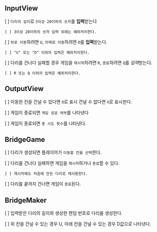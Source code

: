 ## InputView

[ ] `다리의 길이`로 `3이상 20이하의 숫자`를 **입력**받는다

    [ ] 3이상 20이하의 숫자 입력 외에는 예외처리한다.

[ ] `위로 이동`하려면 `U`, `아래로 이동`하려면 `D`를 **입력**받는다.

    [ ] "U" 또는 "D" 이외의 입력은 예외처리한다.

[ ] 다리를 건너다 실패할 경우 게임을 `재시작`하려면 `R`, `종료`하려면 `Q`를 *입력*받는다.

    [ ] R 또는 Q 이외의 입력은 예외처리한다.

## OutputView

[ ] 이동한 칸을 건널 수 있다면 `O`로 표시 건널 수 없다면 `X`로 표시한다.

[ ] 게임이 종료되면 `게임 성공 여부`를 나타낸다

[ ] 게임이 종료되면 `총 시도 횟수`를 나타낸다.

## BridgeGame

[ ] 다리가 생성되면 플레이어가 `이동할 칸을 선택`한다.

[ ] 다리를 건너다 실패하면 게임을 `재시작`하거나 `종료`할 수 있다.

    [ ] 재시작해도 처음에 만든 다리로 재사용한다.

[ ] 다리를 끝까지 건너면 게임이 `종료`된다.

## BridgeMaker

[ ] 입력받은 다리의 길이와 생성한 랜덤 번호로 다리를 생성한다.

[ ] 위 칸을 건널 수 있는 경우 U, 아래 칸을 건널 수 있는 경우 D값으로 나타낸다.
